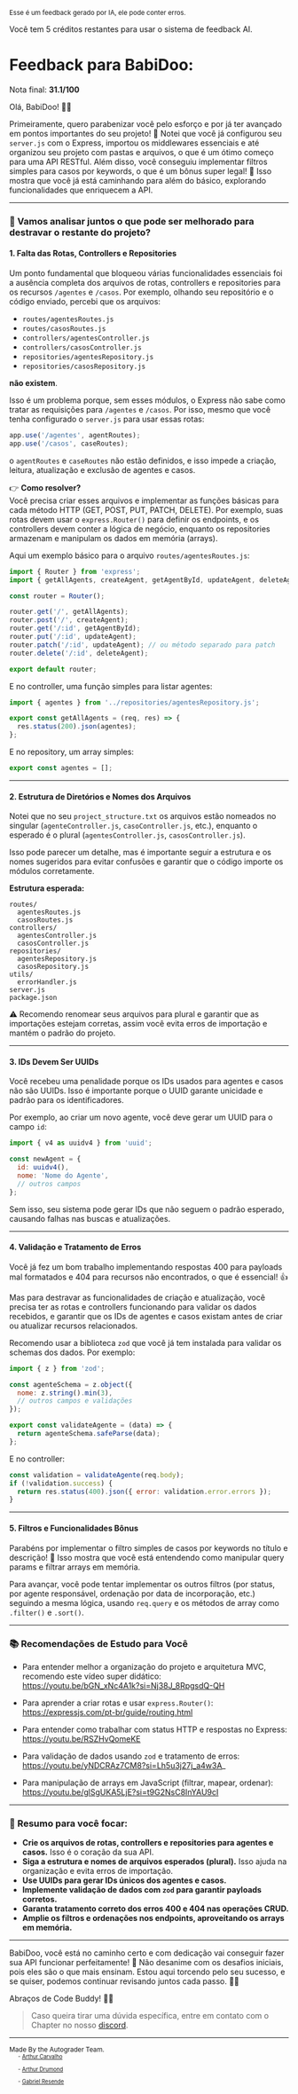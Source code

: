 <sup>Esse é um feedback gerado por IA, ele pode conter erros.</sup>

Você tem 5 créditos restantes para usar o sistema de feedback AI.

# Feedback para BabiDoo:

Nota final: **31.1/100**

Olá, BabiDoo! 👋✨

Primeiramente, quero parabenizar você pelo esforço e por já ter avançado em pontos importantes do seu projeto! 🎉 Notei que você já configurou seu `server.js` com o Express, importou os middlewares essenciais e até organizou seu projeto com pastas e arquivos, o que é um ótimo começo para uma API RESTful. Além disso, você conseguiu implementar filtros simples para casos por keywords, o que é um bônus super legal! 👏 Isso mostra que você já está caminhando para além do básico, explorando funcionalidades que enriquecem a API.

---

### 🚦 Vamos analisar juntos o que pode ser melhorado para destravar o restante do projeto?

#### 1. **Falta das Rotas, Controllers e Repositories**

Um ponto fundamental que bloqueou várias funcionalidades essenciais foi a ausência completa dos arquivos de rotas, controllers e repositories para os recursos `/agentes` e `/casos`. Por exemplo, olhando seu repositório e o código enviado, percebi que os arquivos:

- `routes/agentesRoutes.js`
- `routes/casosRoutes.js`
- `controllers/agentesController.js`
- `controllers/casosController.js`
- `repositories/agentesRepository.js`
- `repositories/casosRepository.js`

**não existem**.

Isso é um problema porque, sem esses módulos, o Express não sabe como tratar as requisições para `/agentes` e `/casos`. Por isso, mesmo que você tenha configurado o `server.js` para usar essas rotas:

```js
app.use('/agentes', agentRoutes);
app.use('/casos', caseRoutes);
```

o `agentRoutes` e `caseRoutes` não estão definidos, e isso impede a criação, leitura, atualização e exclusão de agentes e casos.

👉 **Como resolver?**  
Você precisa criar esses arquivos e implementar as funções básicas para cada método HTTP (GET, POST, PUT, PATCH, DELETE). Por exemplo, suas rotas devem usar o `express.Router()` para definir os endpoints, e os controllers devem conter a lógica de negócio, enquanto os repositories armazenam e manipulam os dados em memória (arrays).

Aqui um exemplo básico para o arquivo `routes/agentesRoutes.js`:

```js
import { Router } from 'express';
import { getAllAgents, createAgent, getAgentById, updateAgent, deleteAgent } from '../controllers/agentesController.js';

const router = Router();

router.get('/', getAllAgents);
router.post('/', createAgent);
router.get('/:id', getAgentById);
router.put('/:id', updateAgent);
router.patch('/:id', updateAgent); // ou método separado para patch
router.delete('/:id', deleteAgent);

export default router;
```

E no controller, uma função simples para listar agentes:

```js
import { agentes } from '../repositories/agentesRepository.js';

export const getAllAgents = (req, res) => {
  res.status(200).json(agentes);
};
```

E no repository, um array simples:

```js
export const agentes = [];
```

---

#### 2. **Estrutura de Diretórios e Nomes dos Arquivos**

Notei que no seu `project_structure.txt` os arquivos estão nomeados no singular (`agenteController.js`, `casoController.js`, etc.), enquanto o esperado é o plural (`agentesController.js`, `casosController.js`).

Isso pode parecer um detalhe, mas é importante seguir a estrutura e os nomes sugeridos para evitar confusões e garantir que o código importe os módulos corretamente.

**Estrutura esperada:**

```
routes/
  agentesRoutes.js
  casosRoutes.js
controllers/
  agentesController.js
  casosController.js
repositories/
  agentesRepository.js
  casosRepository.js
utils/
  errorHandler.js
server.js
package.json
```

⚠️ Recomendo renomear seus arquivos para plural e garantir que as importações estejam corretas, assim você evita erros de importação e mantém o padrão do projeto.

---

#### 3. **IDs Devem Ser UUIDs**

Você recebeu uma penalidade porque os IDs usados para agentes e casos não são UUIDs. Isso é importante porque o UUID garante unicidade e padrão para os identificadores.

Por exemplo, ao criar um novo agente, você deve gerar um UUID para o campo `id`:

```js
import { v4 as uuidv4 } from 'uuid';

const newAgent = {
  id: uuidv4(),
  nome: 'Nome do Agente',
  // outros campos
};
```

Sem isso, seu sistema pode gerar IDs que não seguem o padrão esperado, causando falhas nas buscas e atualizações.

---

#### 4. **Validação e Tratamento de Erros**

Você já fez um bom trabalho implementando respostas 400 para payloads mal formatados e 404 para recursos não encontrados, o que é essencial! 👍

Mas para destravar as funcionalidades de criação e atualização, você precisa ter as rotas e controllers funcionando para validar os dados recebidos, e garantir que os IDs de agentes e casos existam antes de criar ou atualizar recursos relacionados.

Recomendo usar a biblioteca `zod` que você já tem instalada para validar os schemas dos dados. Por exemplo:

```js
import { z } from 'zod';

const agenteSchema = z.object({
  nome: z.string().min(3),
  // outros campos e validações
});

export const validateAgente = (data) => {
  return agenteSchema.safeParse(data);
};
```

E no controller:

```js
const validation = validateAgente(req.body);
if (!validation.success) {
  return res.status(400).json({ error: validation.error.errors });
}
```

---

#### 5. **Filtros e Funcionalidades Bônus**

Parabéns por implementar o filtro simples de casos por keywords no título e descrição! 🎉 Isso mostra que você está entendendo como manipular query params e filtrar arrays em memória.

Para avançar, você pode tentar implementar os outros filtros (por status, por agente responsável, ordenação por data de incorporação, etc.) seguindo a mesma lógica, usando `req.query` e os métodos de array como `.filter()` e `.sort()`.

---

### 📚 Recomendações de Estudo para Você

- Para entender melhor a organização do projeto e arquitetura MVC, recomendo este vídeo super didático:  
  https://youtu.be/bGN_xNc4A1k?si=Nj38J_8RpgsdQ-QH

- Para aprender a criar rotas e usar `express.Router()`:  
  https://expressjs.com/pt-br/guide/routing.html

- Para entender como trabalhar com status HTTP e respostas no Express:  
  https://youtu.be/RSZHvQomeKE

- Para validação de dados usando `zod` e tratamento de erros:  
  https://youtu.be/yNDCRAz7CM8?si=Lh5u3j27j_a4w3A_

- Para manipulação de arrays em JavaScript (filtrar, mapear, ordenar):  
  https://youtu.be/glSgUKA5LjE?si=t9G2NsC8InYAU9cI

---

### 📝 Resumo para você focar:

- **Crie os arquivos de rotas, controllers e repositories para agentes e casos.** Isso é o coração da sua API.  
- **Siga a estrutura e nomes de arquivos esperados (plural).** Isso ajuda na organização e evita erros de importação.  
- **Use UUIDs para gerar IDs únicos dos agentes e casos.**  
- **Implemente validação de dados com `zod` para garantir payloads corretos.**  
- **Garanta tratamento correto dos erros 400 e 404 nas operações CRUD.**  
- **Amplie os filtros e ordenações nos endpoints, aproveitando os arrays em memória.**

---

BabiDoo, você está no caminho certo e com dedicação vai conseguir fazer sua API funcionar perfeitamente! 🚀 Não desanime com os desafios iniciais, pois eles são o que mais ensinam. Estou aqui torcendo pelo seu sucesso, e se quiser, podemos continuar revisando juntos cada passo. 💪✨

Abraços de Code Buddy! 🤖💙

> Caso queira tirar uma dúvida específica, entre em contato com o Chapter no nosso [discord](https://discord.gg/DryuHVnz).



---
<sup>Made By the Autograder Team.</sup><br>&nbsp;&nbsp;&nbsp;&nbsp;<sup><sup>- [Arthur Carvalho](https://github.com/ArthurCRodrigues)</sup></sup><br>&nbsp;&nbsp;&nbsp;&nbsp;<sup><sup>- [Arthur Drumond](https://github.com/drumondpucminas)</sup></sup><br>&nbsp;&nbsp;&nbsp;&nbsp;<sup><sup>- [Gabriel Resende](https://github.com/gnvr29)</sup></sup>